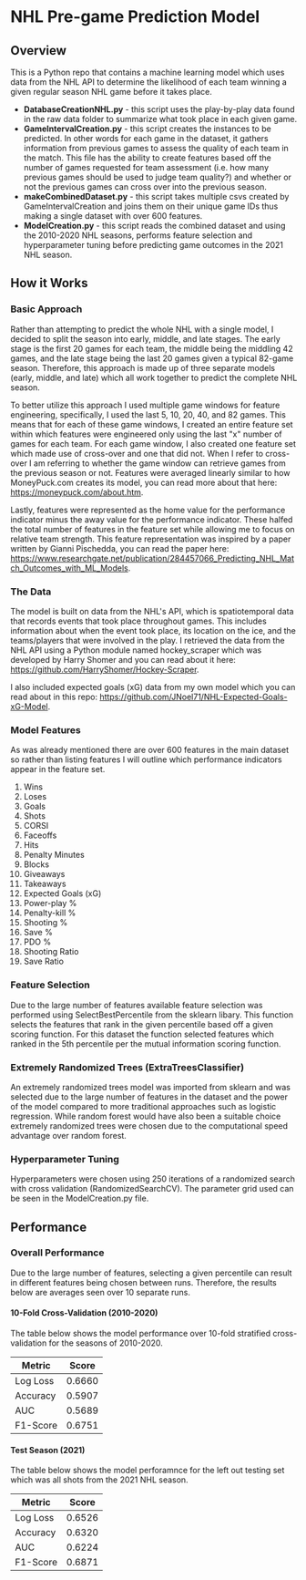 # NHL Pre-game Prediction Model
## Overview
This is a Python repo that contains a machine learning model which uses data from the NHL API to determine the likelihood of each team winning a given regular season NHL game before it takes place.

- **DatabaseCreationNHL.py** - this script uses the play-by-play data found in the raw data folder to summarize what took place in each given game.
- **GameIntervalCreation.py** - this script creates the instances to be predicted. In other words for each game in the dataset, it gathers information from previous games to assess the quality of each team in the match. This file has the ability to create features based off the number of games requested for team assessment (i.e. how many previous games should be used to judge team quality?) and whether or not the previous games can cross over into the previous season.
- **makeCombinedDataset.py** - this script takes multiple csvs created by GameIntervalCreation and joins them on their unique game IDs thus making a single dataset with over 600 features.
- **ModelCreation.py** - this script reads the combined dataset and using the 2010-2020 NHL seasons, performs feature selection and hyperparameter tuning before predicting game outcomes in the 2021 NHL season.

## How it Works
### Basic Approach
Rather than attempting to predict the whole NHL with a single model, I decided to split the season into early, middle, and late stages. The early stage is the first 20 games for each team, the middle being the middling 42 games, and the late stage being the last 20 games given a typical 82-game season. Therefore, this approach is made up of three separate models (early, middle, and late) which all work together to predict the complete NHL season. 

To better utilize this approach I used multiple game windows for feature engineering, specifically, I used the last 5, 10, 20, 40, and 82 games. This means that for each of these game windows, I created an entire feature set within which features were engineered only using the last "x" number of games for each team. For each game window, I also created one feature set which made use of cross-over and one that did not. When I refer to cross-over I am referring to whether the game window can retrieve games from the previous season or not. Features were averaged linearly similar to how MoneyPuck.com creates its model, you can read more about that here: https://moneypuck.com/about.htm. 

Lastly, features were represented as the home value for the performance indicator minus the away value for the performance indicator. These halfed the total number of features in the feature set while allowing me to focus on relative team strength. This feature representation was inspired by a paper written by Gianni Pischedda, you can read the paper here: https://www.researchgate.net/publication/284457066_Predicting_NHL_Match_Outcomes_with_ML_Models.

### The Data
The model is built on data from the NHL's API, which is spatiotemporal data that records events that took place throughout games. This includes information about when the event took place, its location on the ice, and the teams/players that were involved in the play. I retrieved the data from the NHL API using a Python module named hockey_scraper which was developed by Harry Shomer and you can read about it here: https://github.com/HarryShomer/Hockey-Scraper.

I also included expected goals (xG) data from my own model which you can read about in this repo: https://github.com/JNoel71/NHL-Expected-Goals-xG-Model.

### Model Features
As was already mentioned there are over 600 features in the main dataset so rather than listing features I will outline which performance indicators appear in the feature set.

1) Wins
2) Loses
3) Goals
4) Shots
5) CORSI
6) Faceoffs
7) Hits
8) Penalty Minutes
9) Blocks
10) Giveaways
11) Takeaways
12) Expected Goals (xG)
13) Power-play %
14) Penalty-kill %
15) Shooting %
16) Save %
17) PDO %
18) Shooting Ratio
19) Save Ratio

### Feature Selection
Due to the large number of features available feature selection was performed using SelectBestPercentile from the sklearn libary. This function selects the features that rank in the given percentile based off a given scoring function. For this dataset the function selected features which ranked in the 5th percentile per the mutual information scoring function.

### Extremely Randomized Trees (ExtraTreesClassifier)
An extremely randomized trees model was imported from sklearn and was selected due to the large number of features in the dataset and the power of the model compared to more traditional approaches such as logistic regression. While random forest would have also been a suitable choice extremely randomized trees were chosen due to the computational speed advantage over random forest.

### Hyperparameter Tuning
Hyperparameters were chosen using 250 iterations of a randomized search with cross validation (RandomizedSearchCV). The parameter grid used can be seen in the ModelCreation.py file.

## Performance
### Overall Performance

Due to the large number of features, selecting a given percentile can result in different features being chosen between runs. Therefore, the results below are averages seen over 10 separate runs.

#### 10-Fold Cross-Validation (2010-2020)
The table below shows the model performance over 10-fold stratified cross-validation for the seasons of 2010-2020.

|   Metric   | Score  |
| ---------- | ------ |
|  Log Loss  | 0.6660 |
|  Accuracy  | 0.5907 |
|    AUC     | 0.5689 |
|  F1-Score  | 0.6751 |

#### Test Season (2021)
The table below shows the model perforamnce for the left out testing set which was all shots from the 2021 NHL season.

|   Metric   | Score  |
| ---------- | ------ |
|  Log Loss  | 0.6526 |
|  Accuracy  | 0.6320 |
|    AUC     | 0.6224 |
|  F1-Score  | 0.6871 |
